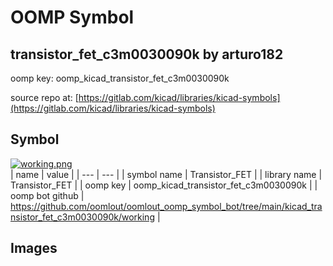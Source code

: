# OOMP Symbol  
## transistor_fet_c3m0030090k  by arturo182  
  
oomp key: oomp_kicad_transistor_fet_c3m0030090k  
  
source repo at: [https://gitlab.com/kicad/libraries/kicad-symbols](https://gitlab.com/kicad/libraries/kicad-symbols)  
## Symbol  
  
[![working.png](working_600.png)](working.png)  
| name | value | 
| --- | --- | 
| symbol name | Transistor_FET | 
| library name | Transistor_FET | 
| oomp key | oomp_kicad_transistor_fet_c3m0030090k | 
| oomp bot github | https://github.com/oomlout/oomlout_oomp_symbol_bot/tree/main/kicad_transistor_fet_c3m0030090k/working | 
## Images  
